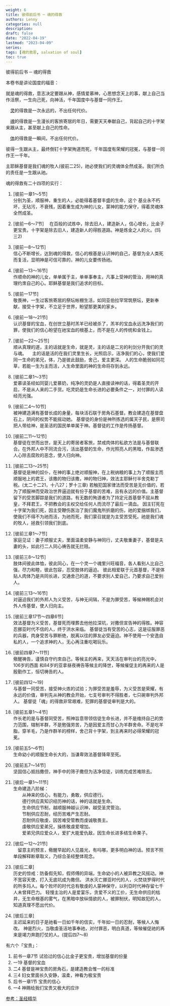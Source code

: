```yaml
---
weight: 6
title: 彼得前后书 ─ 魂的得救
authors: Lenny
categories: null
description: 
draft: false
date: "2022-04-19"
lastmod: "2023-04-09"
series:
tags: [魂的救恩, salvation of soul]
toc: true
---
```


<!--more-->

彼得前后书 ─ 魂的得救

本卷书是讲论国度的福音：

  就是魂的得救，意志决定要跟从神，感情爱慕神，心思想念天上的事，献上自己当作活祭，一生向己死，向神活，千年国度中与基督一同作王。

　<u class = "red">灵</u>的得救是一次永远的，不出任何代价。

　<u class = "red">魂</u>的得救是一生漫长的客旅寄居的年日，需要天天奉献自己，背起自己的十字架来跟从主，甚至献上自己的性命。

　<u class = "red">体</u>的得救是一瞬间，不出任何代价。

彼得一生跟从主，最终倒钉十字架殉道而死，千年国度有荣耀的冠冕，与基督一同作王一千年。

主耶稣基督是我们魂的牧人(彼前二25)，祂必使我们的灵魂体全然成圣。我们所负的责任是一生跟从祂。

魂的得救有二十四项的实行：

  1. [彼前一章1～5节]  
  分别为圣，顺服神，重生的人，必能得着基督丰盛的生命，这个 基业永不朽坏，无玷污，不衰残，因着重生成为神的儿女，蒙神的能力保守，得着灵魂体全然成圣。

  2. [彼前一6～7节]　 
  在百般的试炼中，除去旧人，建造新人，信心增长，比金子更宝贵。十字架是除去旧人，建造新人的得胜道路。神是炼金之人的火。(玛三2)

  3. [彼前一8～12节]  
  信心不断增长，达到魂的得救，信心的根基是认识神的自己，基督为全人类死而复活，显明神是可信可靠的，神的儿女要传扬祂。

  4. [彼前一13～16节]  
  作顺命的神的儿女，单单属于主，单单事奉主，凡事上受神的管治，用神的真理约朿自己的心。耶稣基督是我们追求的目标。

  5. [彼前一17节]  
  敬畏神，一生过客旅寄居的祭坛帐棚生活，如同亚伯拉罕常筑祭坛，更新奉献，接受十字架，不立足于世界，盼望那更美的家乡。

  6. [彼前一18～21节]  
  认识基督的宝血，在创世立基时羔羊已经被杀了，羔羊的宝血永远洗净我们的罪，使我们的信心盼望在祂宝血的根基上，而不是在人的传统和金钱上。

  7. [彼前一22～25节]  
  顺从真理的道，主的话就是生命，就是灵，主的话是二刃的利剑分开我们的灵与魂。
　主的话是活的在我们灵里生长，光照启示，洁净我们的心，使我们爱同一生命的弟兄，体，乃是彼此鼓励，舍己，爱主更深。
  人的生命脆弱如同花草，若能一生为主而活，人生命里面的神的生命将存到永远。

  8. [彼前二章1～3节]  
  爱慕读圣经如同婴儿爱慕奶，纯净的灵奶是人直接读神的话，得着圣灵的开启，不是从人来的二手货。吃灵奶是生命长进的必要条件之一，对付罪的人读经亮光强。

  9. [彼前二4～10节]    
  被神建造满有基督长成的身量，每块活石联于房角石基督。教会建造在基督盘石上，阴间的权势不能摇动她。
  基督徒的身份是神所拣选的属天子民，是祭司把人带给神，是圣洁的国民单单属于神。基督徒的工作是传扬基督。

  10. [彼前二11～12节]  
  基督徒在世而出世，是天上的寄居者客旅，禁戒肉体的私欲方法是与基督联合。在外邦人中不同流合污，活出基督的生命，作光照亮人的黑暗，作盐渗透人心除去腐败的恶念，使人归向神。

  11. [彼前二13～25节]   
  基督徒是神的奴仆，在神的事上绝对顺服神，在上税纳粮的事上为了顺服主而顺服地上的君王，该撒的物归该撒，神的物归神，效法主耶稣付半舍克勒丁税。(太二十二21，十八27；罗十三章)
  若触犯国家律法而受苦是无价值的，若为了顺服神而受政治世界逼迫就有份于基督的苦难，且有永远的价值。主基督留下的受苦脚踪是我们的道路，有无数的殉道者为了持定元首基督不屈从教皇，不拜君王，不把教会的主权交给任何人而流尽了最后一滴血。
  因主钉死在十字架为我们死，因主受鞭伤医治了我们魔鬼所折磨的伤，祂的爱捆绑我们，使我们不得不为祂而活，为祂而死，我们蒙召就是为主受苦受死。祂是我们魂的牧人，拯救引领我们到底。

  12. [彼前三章1～7节]   
  家庭见证：妻子顺服丈夫，里面温柔安静与神同行，丈夫敬重妻子，基督是夫妻的头，如此行二人同心祷告就无拦阻。

  13. [彼前三8～12节]  
  肢体间彼此体恤，彼此同心，在一个灵一个魂里兴旺福音，各人看别人比自己强，尽力和睦，彼此包容，忍受肢体的逼迫。
  彼此相爱联于元首基督，不是体贴人肉体乃是共同长进，交通舍己的道，不要求别人爱自己，乃要求自己爱别人。

  14. [彼前三13～16节]  
  对逼迫我们的外邦人为义受苦，与神无间隔，不是为罪受苦，等候神赐机会对外人传基督，使人归向主。

  15. [彼前三章17节～四章6节]  
  效法基督为义受苦，基督死而埋葬去他他拉深坑，对撒但宣告神的得胜。神容忍挪亚时代不信的人，终于洪水来临。
  基督徒当有受苦的心志，这是征服罪恶的兵器，肉身受苦与罪断绝，脱离以往的罪友必受逼迫。神不使用一个安逸自私的人，一个追求神的人，无心再注重吃喝玩乐。

  16. [彼前四章7～11节]  
  儆醒祷告，谨慎自守约朿自己，等候主的再来，天天活在审判台的亮光中，106岁的西面 和84岁的亚拿昼夜祷告等候主的降世，等候催促主的再来的人是殷勤作工，恒切祷告的人。

  17. [彼前四12～19]  
  与基督一同受苦，接受神火炼的试验；为罪受苦是羞辱，为义受苦是荣耀，有永远的价值，审判先从神的教会开始，七支号审判不得胜者，七只碗审判外邦人。
  基督徒「魂」的得救非常艰难，犯罪的基督徒审判是大的。

  18. [彼前五章1～4节]  
  作长老的是与基督同受苦，照神旨意带领信徒生命长进，并不是维持自己的势力范围，辖制羊群，不是勉强劳苦，乃是因爱主而甘心为羊群舍命。不是吃羊脂，穿羊毛，乃是作群羊的榜样，舍己背十字架，到主再来时必得荣耀的冠冕。

  19. [彼前五5～6节]  
  生命幼小的顺服生命长大的，当谦卑效法基督降卑至死。

  20.  [彼前五7～14节]  
  坚固信心抵挡撒但，神手中的筛子撒但为洁净信徒，训练完成苦难除去。

  21. [彼后一章1～11节]　   
  生命建造八阶梯：  
　　从神来的信心，有能力，勇敢，供应德行。  
　　德行供应真知识经历神的话，神的话就是生命。  
　　生命供应节制，越顺服神越认识神，越受圣灵管治。  
　　节制供应忍耐，经历苦难产生忍耐。  
　　忍耐供应敬虔，因苦难受管教而虔诚敬畏主。  
　　虔敬供应爱弟兄，操练敬虔爱增加。  
　　爱弟兄供应爱众人，爱扩大能爱仇敌，因生命长进多结生命果子。  

  22. [彼后一12～21节]  
　留意主的预言，儆醒早起的人见晨光，有吗哪，更多明白神的话。预言不照单段解释断章取义，乃综合圣经整体观念。

  23. [彼后二章]  
  历史的惊戒：防备假先知，假师傅的异端，生命幼小的人被异教之风摇动。神不宽容天使，打入无底坑成为撒但。
  洪水灭亡挪亚时代的人，火焚烧罗得时代的所多玛人。每个败坏的时代总有敬虔的人蒙神保守，以利亞时代神存留七千人未曾拜巴力。
  轻慢主治的人是爱宴乐，贪爱不义的工价，无生命供应的枯井，无生命根基的雾气，在黑暗中放纵情欲的人，被罪制伏，明知故犯的人，知道真理不愿出代价。

   24. [彼后三章]　  
   主迟延来的日子是祂看一日如千年的信实，千年如一日的忍耐，等候人人悔改。 神是烈火，当敬虔圣洁地事奉祂，对付罪恶，明白真道，等候催促祂的再来是竭力奔跑打仗的人。(提后四7～8)

有六个「宝贵」：
  1. 前书一章7节 试验过的信心比金子更宝贵，增加基督的份量
  2. 一19   基督的宝血
  3. 二4    基督是神宝贵的房角石，是建造教会惟一的标准
  4. 三4    妇女里面长久安静，温柔，神看为极宝贵
  5. 后书一章1节 宝贵的信心
  6. 一4    神赐给我们宝贵又极大的应许

<a href = "https://sites.google.com/site/lilysbiblestudy/simplified/peter12" target="_blank" rel="noopener noreferrer">参考：圣经精华</a>